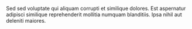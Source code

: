 Sed sed voluptate qui aliquam corrupti et similique dolores. Est aspernatur adipisci similique reprehenderit mollitia numquam blanditiis. Ipsa nihil aut deleniti maiores.